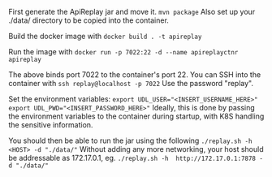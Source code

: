 First generate the ApiReplay jar and move it.
  `mvn package`
Also set up your ./data/ directory to be copied into the container.

Build the docker image with
  `docker build . -t apireplay`

Run the image with
  `docker run -p 7022:22 -d --name apireplayctnr apireplay`

The above binds port 7022 to the container's port 22. 
You can SSH into the container with
  `ssh replay@localhost -p 7022`
Use the password "replay".

Set the environment variables:
  `export UDL_USER="<INSERT_USERNAME_HERE>"`
  `export UDL_PWD="<INSERT_PASSWORD_HERE>"`
Ideally, this is done by passing the environment variables to the container during startup, with K8S handling the sensitive information.

You should then be able to run the jar using the following
  `./replay.sh -h <HOST> -d "./data/"`
Without adding any more networking, your host should be addressable as 172.17.0.1, eg.
  `./replay.sh -h  http://172.17.0.1:7878 -d "./data/"`

